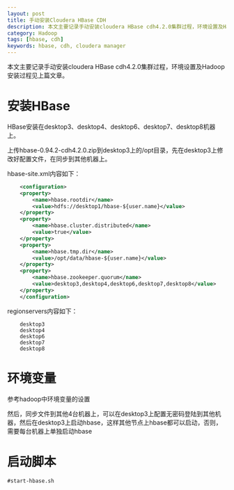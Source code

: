 ```yaml
---
layout: post
title: 手动安装Cloudera HBase CDH
description: 本文主要记录手动安装cloudera HBase cdh4.2.0集群过程，环境设置及Hadoop安装过程见上篇文章。
category: Hadoop
tags: [hbase, cdh]
keywords: hbase, cdh, cloudera manager
---
```


本文主要记录手动安装cloudera HBase cdh4.2.0集群过程，环境设置及Hadoop安装过程见上篇文章。

# 安装HBase
HBase安装在desktop3、desktop4、desktop6、desktop7、desktop8机器上。

上传hbase-0.94.2-cdh4.2.0.zip到desktop3上的/opt目录，先在desktop3上修改好配置文件，在同步到其他机器上。

hbase-site.xml内容如下：

```xml
	<configuration>
	<property>
		<name>hbase.rootdir</name>
		<value>hdfs://desktop1/hbase-${user.name}</value>
	</property>
	<property>
		<name>hbase.cluster.distributed</name>
		<value>true</value>
	</property>
	<property>
		<name>hbase.tmp.dir</name>
		<value>/opt/data/hbase-${user.name}</value>
	</property>
	<property>
		<name>hbase.zookeeper.quorum</name>
		<value>desktop3,desktop4,desktop6,desktop7,desktop8</value>
	</property>
	</configuration>
```

regionservers内容如下：

```
	desktop3
	desktop4
	desktop6
	desktop7
	desktop8
```

# 环境变量

参考hadoop中环境变量的设置

然后，同步文件到其他4台机器上，可以在desktop3上配置无密码登陆到其他机器，然后在desktop3上启动hbase，这样其他节点上hbase都可以启动，否则，需要每台机器上单独启动hbase

# 启动脚本

	#start-hbase.sh 

